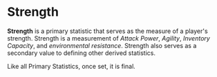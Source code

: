 # Strength

**Strength** is a primary statistic that serves as the measure of a player's strength. Strength is a measurement of *Attack Power*, *Agility*, *Inventory Capacity*, and *environmental resistance*. Strength also serves as a secondary value to defining other derived statistics.

Like all Primary Statistics, once set, it is final.
